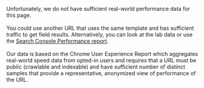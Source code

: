 Unfortunately, we do not have sufficient real-world performance data for this page. <br><br> You could use another URL that uses the same template and has sufficient traffic to get field results. Alternatively, you can look at the lab data or use the [Search Console Performance report](https://support.google.com/webmasters/answer/7576553?hl=en&ref_topic=9384513). <br><br> Our data is based on the Chrome User Experience Report which aggregates real-world speed data from opted-in users and requires that a URL must be public (crawlable and indexable) and have sufficient number of distinct samples that provide a representative, anonymized view of performance of the URL.
